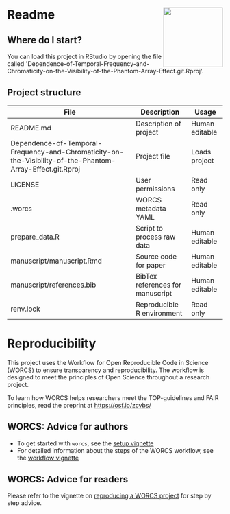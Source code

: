 # Readme <a href='https://osf.io/zcvbs/'><img src='worcs_icon.png' align="right" height="139" /></a>

<!-- Please add a brief introduction to explain what the project is about    -->

## Where do I start?

You can load this project in RStudio by opening the file called 'Dependence-of-Temporal-Frequency-and-Chromaticity-on-the-Visibility-of-the-Phantom-Array-Effect.git.Rproj'.

## Project structure

<!--  You can add rows to this table, using "|" to separate columns.         -->
File                                                                                                      | Description                      | Usage         
--------------------------------------------------------------------------------------------------------- | -------------------------------- | --------------
README.md                                                                                                 | Description of project           | Human editable
Dependence-of-Temporal-Frequency-and-Chromaticity-on-the-Visibility-of-the-Phantom-Array-Effect.git.Rproj | Project file                     | Loads project 
LICENSE                                                                                                   | User permissions                 | Read only     
.worcs                                                                                                    | WORCS metadata YAML              | Read only     
prepare_data.R                                                                                            | Script to process raw data       | Human editable
manuscript/manuscript.Rmd                                                                                 | Source code for paper            | Human editable
manuscript/references.bib                                                                                 | BibTex references for manuscript | Human editable
renv.lock                                                                                                 | Reproducible R environment       | Read only     

<!--  You can consider adding the following to this file:                    -->
<!--  * A citation reference for your project                                -->
<!--  * Contact information for questions/comments                           -->
<!--  * How people can offer to contribute to the project                    -->
<!--  * A contributor code of conduct, https://www.contributor-covenant.org/ -->

# Reproducibility

This project uses the Workflow for Open Reproducible Code in Science (WORCS) to
ensure transparency and reproducibility. The workflow is designed to meet the
principles of Open Science throughout a research project. 

To learn how WORCS helps researchers meet the TOP-guidelines and FAIR principles,
read the preprint at https://osf.io/zcvbs/

## WORCS: Advice for authors

* To get started with `worcs`, see the [setup vignette](https://cjvanlissa.github.io/worcs/articles/setup.html)
* For detailed information about the steps of the WORCS workflow, see the [workflow vignette](https://cjvanlissa.github.io/worcs/articles/workflow.html)

## WORCS: Advice for readers

Please refer to the vignette on [reproducing a WORCS project]() for step by step advice.
<!-- If your project deviates from the steps outlined in the vignette on     -->
<!-- reproducing a WORCS project, please provide your own advice for         -->
<!-- readers here.                                                           -->

